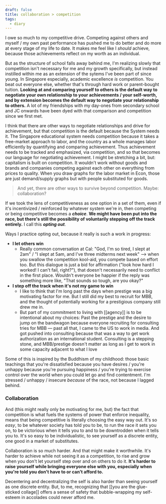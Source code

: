 ```yaml
---
draft: false
title: collaboration > competition
tags:
  - diary
---
```

I owe so much to my competitive drive. Competing against others and myself / my own past performance has pushed me to do better and do more at every stage of my life to date. It makes me feel like I *should* achieve, because those achievements reflect on my worth as an individual.

But as the structure of school falls away behind me, I'm realizing slowly that competition isn't necessary for me and my growth specifically, but instead instilled within me as an extension of the sytems I've been part of since young. In Singapore especially, academic excellence *is* competition. You beat out everyone else, whether that's through hard work or parent-bought tuition. **Looking at and comparing yourself to others is the default way to negotiate your own relationship to your achievements / your self-worth, and by extension becomes the default way to negotiate your relationship to others.** A lot of my friendships with my day-ones from secondary school and JC onwards have been dyed with that comparison and competition since we first met. 

I think that there are other ways to negotiate relationships and drive for achievement, but that competition is the default because the System needs it. The Singapore educational system needs competition because it takes a free-market approach to labor, and the country as a whole manages labor efficiently by quantifying and comparing achievement. Thus achievement needs to be tracked and emphasized, via competition, and so that becomes our language for negotiating achievement. I might be stretching a bit, but: capitalism is built on competition. It wouldn't work without goods and brands and companies competing against each other on everything from prices to quality. When you draw graphs for the labor market in Econ, those are just demand/supply graphs but with people substituted for goods.

> And yet, there are other ways to survive beyond competition. Maybe: collaboration?

If we took the lens of competitiveness as one option in a set of them, even if it's incentivized / reinforced by whatever system we're in, then competing or being competitive becomes a ***choice***. **We might have been put into the race, but there's still the possibility of voluntarily stepping off the track entirely.** I call this ***opting out***.

Ways I practice opting out, because it really is such a work in progress:
* **I let others win**
	* Really common conversation at Cal: "God, I'm so tired, I slept at 2am" / "I slept at 5am, and I've three midterms next week" —> when you swallow the competition kool-aid, you compete based on effort too. But this dialogue is just a bid for affirmation ("look how hard I worked! I can't fail, right?"), that doesn't necessarily need to conflict in the first place. Wouldn't everyone be happier if the reply was something more like, "That sounds so tough, are you okay?"
* **I step off the track when it's not my game to win**
	* I like to think that I'm long past the days when prestige was a big motivating factor for me. But I still did my best to recruit for MBB, and the thought of potentially working for a prestigious company still drew me in. 
	* But part of my commitment to living with [[agency]] is to be intentional about my choices: Past the prestige and the desire to jump on the bandwagon because everyone recruiting for consulting tries for MBB — past all that, I came to the US to work in media. And got pushed into consulting because that was a way to get work authorization as an international student. Consulting is a stepping stone, and MBB/prestige doesn't matter as long as I get to work in some capacity adjacent to what I love

Some of this is inspired by the Buddhism of my childhood: those basic teachings that you're dissatisfied because you have desires / you're unhappy because you're pursuing happiness / you're trying to exercise control over the world when you could let go and find contentment. I'm stressed / unhappy / insecure *because* of the race, not because I lagged behind.

### Collaboration
And (this might really only be motivating for me, but) the fact that competition is what fuels the systems of power that enforce inequality, means that being competitive is literally choosing the easy way out. It's so *easy*, to be whatever society has told you to be, to run the race it sets you on, to be victorious when it tells you to and to be downtrodden when it tells you to. It's so easy to be individualistic, to see yourself as a discrete entity, one good in a market of substitutes. 

Collaboration is so much harder. And that might make it worthwhile. It's harder to achieve while not seeing it as a competition, to rise and grow when you don't let yourself step over and on others to do it. **It's harder to raise yourself while bringing everyone else with you, especially when you're told you don't have to or can't afford to.**

Decentering and decentralizing the self is also harder than seeing yourself as one discrete entity. But, to me, recognizing that [[you are the glue-sticked collage]] offers a sense of safety that bubble-wrapping my self-esteem in accolades could never afford me.

